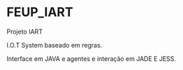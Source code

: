 # FEUP_IART
Projeto IART 

I.O.T System baseado em regras.

Interface em JAVA e agentes e interação em JADE E JESS.
